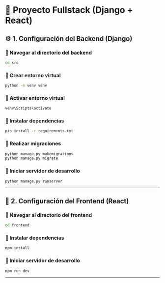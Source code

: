 # 🚀 Proyecto Fullstack (Django + React)

## ⚙️ 1. Configuración del Backend (Django)

### 📍 Navegar al directorio del backend

```bash
cd src
```

### 📍 Crear entorno virtual

```bash
python -m venv venv
```

### 📍 Activar entorno virtual

  ```bash
  venv\Scripts\activate
  ```

### 📍 Instalar dependencias

```bash
pip install -r requirements.txt
```

### 📍 Realizar migraciones

```bash
python manage.py makemigrations
python manage.py migrate
```

### 📍 Iniciar servidor de desarrollo

```bash
python manage.py runserver
```

---

## 🎨 2. Configuración del Frontend (React)

### 📍 Navegar al directorio del frontend

```bash
cd frontend
```

### 📍 Instalar dependencias

```bash
npm install
```

### 📍 Iniciar servidor de desarrollo

```bash
npm run dev
```

---
